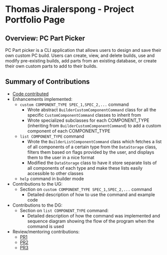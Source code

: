 # Thomas Jiralerspong - Project Portfolio Page

## Overview: PC Part Picker
PC Part picker is a CLI application that allows users to design and save their own custom PC build. Users can create, 
view, and delete builds, use and modify pre-existing builds, add parts from an existing database, or create their
own custom parts to add to their builds.

## Summary of Contributions
- [Code contributed](https://nus-cs2113-ay2223s2.github.io/tp-dashboard/?search=superkaiba&breakdown=true&sort=groupTitle%20dsc&sortWithin=title&since=2023-02-17&timeframe=commit&mergegroup=&groupSelect=groupByRepos&checkedFileTypes=docs~functional-code~test-code~other)
- Enhancements implemented:
  - `custom COMPONENT_TYPE SPEC_1,SPEC_2,...` command 
    - Wrote abstract `BuilderCustomComponentCommand` class for 
    all the specific `CustomComponentCommand` classes to inherit from
    - Wrote specialized subclasses for each COMPONENT_TYPE (inheriting from `BuilderCustomComponentCommand`)
    to add a custom component of each COMPONENT_TYPE
  - `list COMPONENT_TYPE` command
    - Wrote the `BuilderListComponentCommand` class which fetches a list of all components of a certain type from 
    the `DataStorage` class, filters them based on flags provided by the user, and displays them to the user
    in a nice format 
    - Modified the `DataStorage` class to have it store separate lists of all components of each type and 
    make these lists easily accessible to other classes
  - `help` command in builder mode
- Contributions to the UG:
  - Section on `custom COMPONENT_TYPE SPEC_1,SPEC_2,...` command
    - Detailed description of how to use the command and example code
- Contributions to the DG:
  - Section on `list COMPONENT_TYPE` command:
    - Detailed description of how the command was implemented and sequence diagram
    showing the flow of the program when the command is used
- Review/mentoring contributions:
  - [PR1](https://github.com/AY2223S2-CS2113-T12-2/tp/pull/72)
  - [PR2](https://github.com/AY2223S2-CS2113-T12-2/tp/pull/47)
  - [PR3](https://github.com/AY2223S2-CS2113-T12-2/tp/pull/25)
